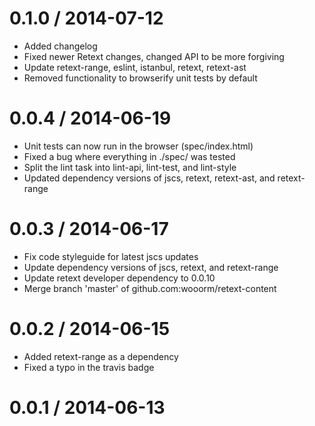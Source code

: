 
0.1.0 / 2014-07-12
==================

 * Added changelog
 * Fixed newer Retext changes, changed API to be more forgiving
 * Update retext-range, eslint, istanbul, retext, retext-ast
 * Removed functionality to browserify unit tests by default

0.0.4 / 2014-06-19
==================

 * Unit tests can now run in the browser (spec/index.html)
 * Fixed a bug where everything in ./spec/ was tested
 * Split the lint task into lint-api, lint-test, and lint-style
 * Updated dependency versions of jscs, retext, retext-ast, and retext-range

0.0.3 / 2014-06-17
==================

 * Fix code styleguide for latest jscs updates
 * Update dependency versions of jscs, retext, and retext-range
 * Update retext developer dependency to 0.0.10
 * Merge branch 'master' of github.com:wooorm/retext-content

0.0.2 / 2014-06-15
==================

 * Added retext-range as a dependency
 * Fixed a typo in the travis badge

0.0.1 / 2014-06-13
==================
